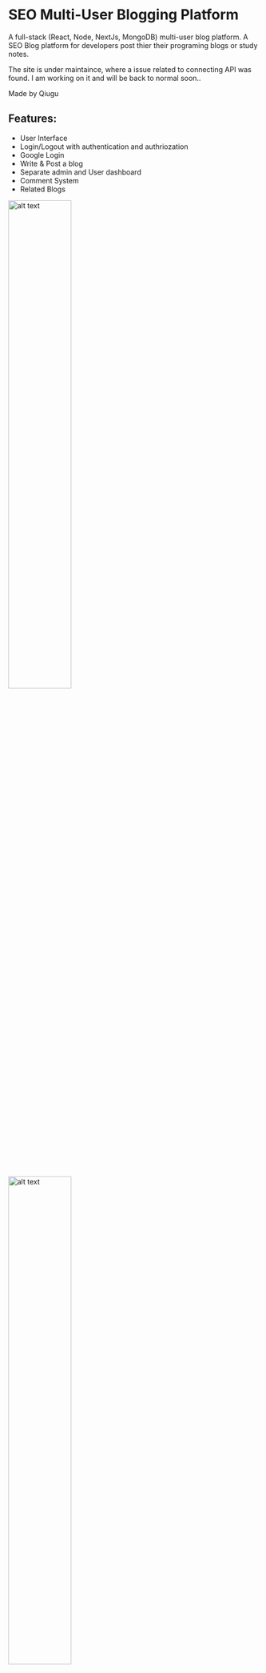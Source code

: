 # SEO Multi-User Blogging Platform
A full-stack (React, Node, NextJs, MongoDB) multi-user blog platform. A SEO Blog platform for developers post thier their programing blogs or study notes.

The site is under maintaince, where a issue related to connecting API was found. I am working on it and will be back to normal soon..

Made by Qiugu


## Features:
* User Interface
* Login/Logout with authentication and authriozation
* Google Login
* Write & Post a blog
* Separate admin and User dashboard
* Comment System
* Related Blogs

<img src=“https://github.com/Qiugu-He/Blog/blob/master/blog.png” alt="alt text" width="50%" height="50%">
<img src=“https://github.com/Qiugu-He/Blog/blob/master/blog1.png” alt="alt text" width="50%" height="50%">
<img src=“https://github.com/Qiugu-He/Blog/blob/master/blog2.png” alt="alt text" width="50%" height="50%">
<img src=“https://github.com/Qiugu-He/Blog/blob/master/blog3.png” alt="alt text" width="50%" height="50%">
